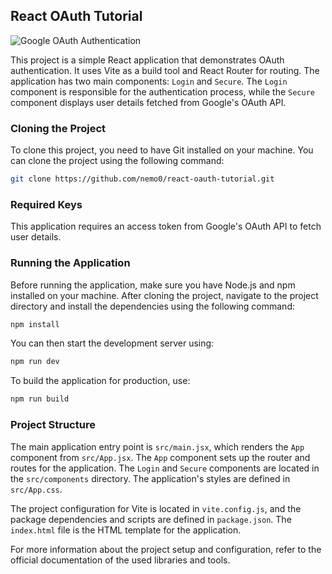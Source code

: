 ## React OAuth Tutorial

![Google OAuth Authentication](https://imgur.com/O2PFUkQ.gif)

This project is a simple React application that demonstrates OAuth authentication. It uses Vite as a build tool and React Router for routing. The application has two main components: `Login` and `Secure`. The `Login` component is responsible for the authentication process, while the `Secure` component displays user details fetched from Google's OAuth API.

### Cloning the Project

To clone this project, you need to have Git installed on your machine. You can clone the project using the following command:

```sh
git clone https://github.com/nemo0/react-oauth-tutorial.git
```

### Required Keys

This application requires an access token from Google's OAuth API to fetch user details.

### Running the Application

Before running the application, make sure you have Node.js and npm installed on your machine. After cloning the project, navigate to the project directory and install the dependencies using the following command:

```sh
npm install
```

You can then start the development server using:

```sh
npm run dev
```

To build the application for production, use:

```sh
npm run build
```

### Project Structure

The main application entry point is `src/main.jsx`, which renders the `App` component from `src/App.jsx`. The `App` component sets up the router and routes for the application. The `Login` and `Secure` components are located in the `src/components` directory. The application's styles are defined in `src/App.css`.

The project configuration for Vite is located in `vite.config.js`, and the package dependencies and scripts are defined in `package.json`. The `index.html` file is the HTML template for the application.

For more information about the project setup and configuration, refer to the official documentation of the used libraries and tools.
